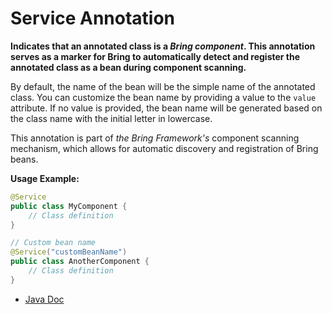 # Service Annotation

**Indicates that an annotated class is a *Bring component*. This annotation serves as a marker for Bring to automatically detect and register the annotated class as a bean during component scanning.**

By default, the name of the bean will be the simple name of the annotated class. You can customize the bean name by providing a value to the `value` attribute. If no value is provided, the bean name will be generated based on the class name with the initial letter in lowercase.

This annotation is part of *the Bring Framework's* component scanning mechanism, which allows for automatic discovery and registration of Bring beans.

**Usage Example:**
```java
@Service
public class MyComponent {
    // Class definition
}

// Custom bean name
@Service("customBeanName")
public class AnotherComponent {
    // Class definition
}
```

- [Java Doc](https://BlyznytsiaOrg.github.io/bring-core-javadoc/com/bobocode/bring/core/annotation/Service.html)